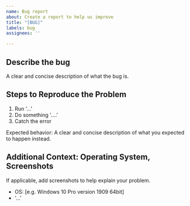 ```yaml
---
name: Bug report
about: Create a report to help us improve
title: "[BUG]"
labels: bug
assignees: ''

---
```


## Describe the bug

A clear and concise description of what the bug is.

## Steps to Reproduce the Problem

1. Run '...'
2. Do something '....'
3. Catch the error

Expected behavior: A clear and concise description of what you expected to happen instead.

## Additional Context: Operating System, Screenshots

If applicable, add screenshots to help explain your problem.

- OS: [e.g. Windows 10 Pro version 1909 64bit]
- '...'
